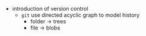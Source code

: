 - introduction of version control
	- `git` use directed acyclic graph to model history
		- folder -> trees
		- file -> blobs
	